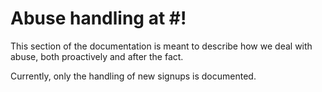 # Abuse handling at #!

This section of the documentation is meant to describe how we deal with abuse,
both proactively and after the fact.

Currently, only the handling of new signups is documented.
